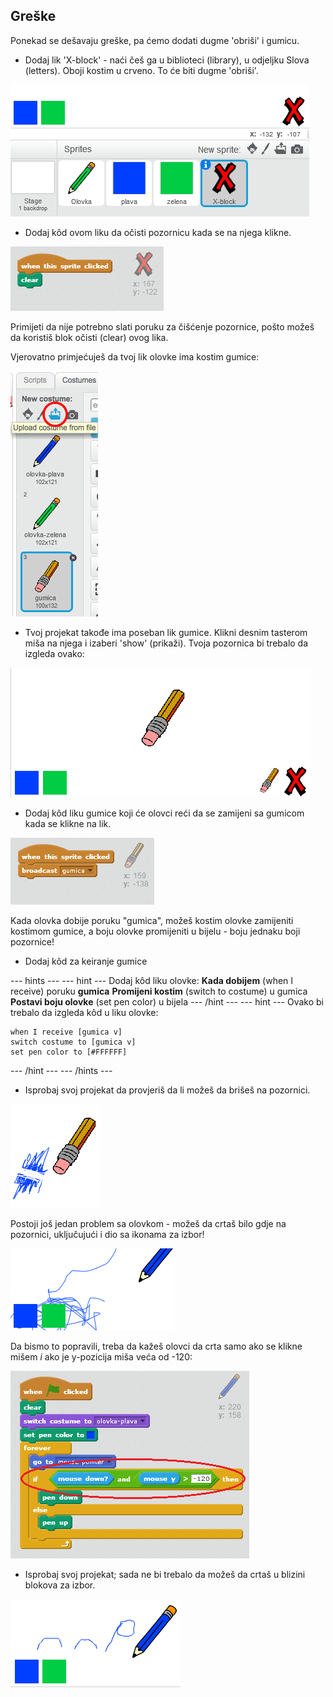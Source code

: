 ## Greške

Ponekad se dešavaju greške, pa ćemo dodati dugme 'obriši' i gumicu.

+ Dodaj lik 'X-block' - naći češ ga u biblioteci (library), u odjeljku Slova (letters). Oboji kostim u crveno. To će biti dugme 'obriši'.

![snimak ekrana](images/paint-x.png)

+ Dodaj kôd ovom liku da očisti pozornicu kada se na njega klikne.

![Čista pozornica](images/clear-stage.png)

Primijeti da nije potrebno slati poruku za čišćenje pozornice, pošto možeš da koristiš blok očisti (clear) ovog lika.

Vjerovatno primjećuješ da tvoj lik olovke ima kostim gumice:

![snimak ekrana](images/paint-eraser-costume.png)

+ Tvoj projekat takođe ima poseban lik gumice. Klikni desnim tasterom miša na njega i izaberi 'show' (prikaži). Tvoja pozornica bi trebalo da izgleda ovako:

![snimak ekrana](images/paint-eraser-stage.png)

+ Dodaj kôd liku gumice koji će olovci reći da se zamijeni sa gumicom kada se klikne na lik.

![Poruka za gumicu](images/broadcast-eraser.png)

Kada olovka dobije poruku "gumica", možeš kostim olovke zamijeniti kostimom gumice, a boju olovke promijeniti u bijelu - boju jednaku boji pozornice!

+ Dodaj kôd za keiranje gumice

\--- hints \--- \--- hint \--- Dodaj kôd liku olovke: **Kada dobijem** (when I receive) poruku **gumica** **Promijeni kostim** (switch to costume) u gumica **Postavi boju olovke** (set pen color) u bijela \--- /hint \--- \--- hint \--- Ovako bi trebalo da izgleda kôd u liku olovke:

```blocks
when I receive [gumica v]
switch costume to [gumica v]
set pen color to [#FFFFFF]
```

\--- /hint \--- \--- /hints \---

+ Isprobaj svoj projekat da provjeriš da li možeš da brišeš na pozornici.

![snimak ekrana](images/paint-erase-test.png)

Postoji još jedan problem sa olovkom - možeš da crtaš bilo gdje na pozornici, uključujući i dio sa ikonama za izbor!

![snimak ekrana](images/paint-draw-problem.png)

Da bismo to popravili, treba da kažeš olovci da crta samo ako se klikne mišem *i* ako je y-pozicija miša veća od -120:

![snimak ekrana](images/pencil-gt-code.png)

+ Isprobaj svoj projekat; sada ne bi trebalo da možeš da crtaš u blizini blokova za izbor.

![snimak ekrana](images/paint-fixed.png)